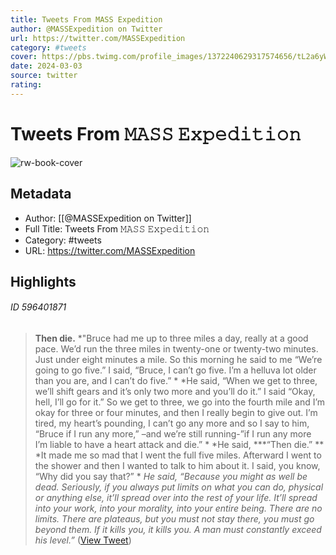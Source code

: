 ```yaml
---
title: Tweets From 𝙼𝙰𝚂𝚂 𝙴𝚡𝚙𝚎𝚍𝚒𝚝𝚒𝚘𝚗
author: @MASSExpedition on Twitter
url: https://twitter.com/MASSExpedition
category: #tweets
cover: https://pbs.twimg.com/profile_images/1372240629317574656/tL2a6yWR.jpg
date: 2024-03-03
source: twitter
rating:
---
```

# Tweets From 𝙼𝙰𝚂𝚂 𝙴𝚡𝚙𝚎𝚍𝚒𝚝𝚒𝚘𝚗

![rw-book-cover](https://pbs.twimg.com/profile_images/1372240629317574656/tL2a6yWR.jpg)

## Metadata
- Author: [[@MASSExpedition on Twitter]]
- Full Title: Tweets From 𝙼𝙰𝚂𝚂 𝙴𝚡𝚙𝚎𝚍𝚒𝚝𝚒𝚘𝚗
- Category: #tweets
- URL: https://twitter.com/MASSExpedition

## Highlights
###### ID 596401871
> **Then die.**
> *"Bruce had me up to three miles a day, really at a good pace. We’d run the three miles in twenty-one or twenty-two minutes. Just under eight minutes a mile. So this morning he said to me “We’re going to go five.” I said, “Bruce, I can’t go five. I’m a helluva lot older than you are, and I can’t do five.” *
> *He said, “When we get to three, we’ll shift gears and it’s only two more and you’ll do it.” I said “Okay, hell, I’ll go for it.” So we get to three, we go into the fourth mile and I’m okay for three or four minutes, and then I really begin to give out. I’m tired, my heart’s pounding, I can’t go any more and so I say to him, “Bruce if I run any more,” –and we’re still running-”if I run any more I’m liable to have a heart attack and die.” *
> *He said, ***“Then die.” **
> *It made me so mad that I went the full five miles. Afterward I went to the shower and then I wanted to talk to him about it. I said, you know, “Why did you say that?” *
> *He said, “Because you might as well be dead. Seriously, if you always put limits on what you can do, physical or anything else, it’ll spread over into the rest of your life. It’ll spread into your work, into your morality, into your entire being. There are no limits. There are plateaus, but you must not stay there, you must go beyond them. If it kills you, it kills you. A man must constantly exceed his level.”* ([View Tweet](https://twitter.com/MASSExpedition/status/1702694656398463440))
    
